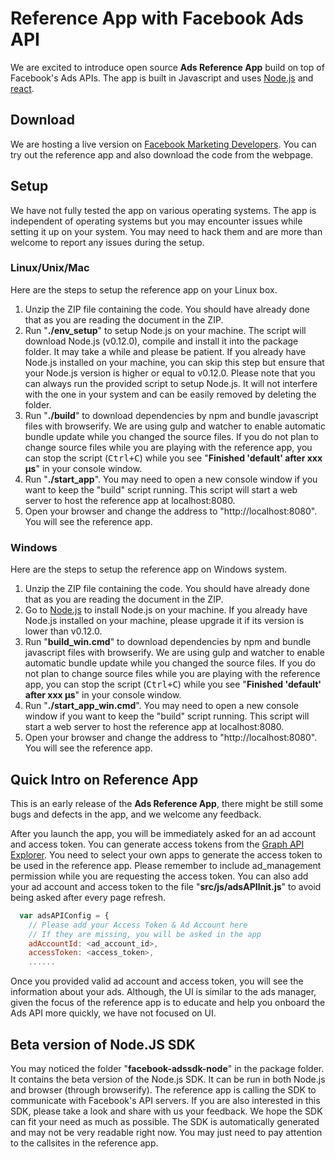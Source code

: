 # Reference App with Facebook Ads API #

We are excited to introduce open source **Ads Reference App** build on top of Facebook's Ads APIs.  The app is built in Javascript and uses [Node.js](http://nodejs.org/) and [react](http://facebook.github.io/react/).

## Download ##
We are hosting a live version on [Facebook Marketing Developers](https://www.facebookmarketingdevelopers.com/reference_app/). You can try out the reference app and also download the code from the webpage.

## Setup ##
We have not fully tested the app on various operating systems. The app is independent of operating systems but you may encounter issues while setting it up on your system.  You may need to hack them and are more than welcome to report any issues during the setup.

### Linux/Unix/Mac ###
Here are the steps to setup the reference app on your Linux box.

1. Unzip the ZIP file containing the code.  You should have already done that as you are reading the document in the ZIP.
2. Run "**./env_setup**" to setup Node.js on your machine.  The script will download Node.js (v0.12.0), compile and install it into the package folder.  It may take a while and please be patient.  If you already have Node.js installed on your machine, you can skip this step but ensure that your Node.js version is higher or equal to v0.12.0.  Please note that you can always run the provided script to setup Node.js.  It will not interfere with the one in your system and can be easily removed by deleting the folder.
3. Run "**./build**" to download dependencies by npm and bundle javascript files with browserify.  We are using gulp and watcher to enable automatic bundle update while you changed the source files.  If you do not plan to change source files while you are playing with the reference app, you can stop the script (<kbd>Ctrl+C</kbd>) while you see "**Finished 'default' after xxx μs**" in your console window.
4. Run "**./start_app**".  You may need to open a new console window if you want to keep the "build" script running.  This script will start a web server to host the reference app at localhost:8080.
5. Open your browser and change the address to "http://localhost:8080".  You will see the reference app.

### Windows ###
Here are the steps to setup the reference app on Windows system.

1. Unzip the ZIP file containing the code.  You should have already done that as you are reading the document in the ZIP.
2. Go to [Node.js](http://nodejs.org/) to install Node.js on your machine.  If you already have Node.js installed on your machine, please upgrade it if its version is lower than v0.12.0.
3. Run "**build_win.cmd**" to download dependencies by npm and bundle javascript files with browserify.  We are using gulp and watcher to enable automatic bundle update while you changed the source files.  If you do not plan to change source files while you are playing with the reference app, you can stop the script (<kbd>Ctrl+C</kbd>) while you see "**Finished 'default' after xxx μs**" in your console window.
4. Run "**./start_app_win.cmd**".  You may need to open a new console window if you want to keep the "build" script running.  This script will start a web server to host the reference app at localhost:8080.
5. Open your browser and change the address to "http://localhost:8080".  You will see the reference app.

## Quick Intro on Reference App ##
This is an early release of the **Ads Reference App**, there might be still some bugs and defects in the app, and we welcome any feedback.

After you launch the app, you will be immediately asked for an ad account and access token.  You can generate access tokens from the [Graph API Explorer](https://developers.facebook.com/tools/explorer/).  You need to select your own apps to generate the access token to be used in the reference app. Please remember to include ad_management permission while you are requesting the access token.  You can also add your ad account and access token to the file "**src/js/adsAPIInit.js**" to avoid being asked after every page refresh.

```javascript
  var adsAPIConfig = {
    // Please add your Access Token & Ad Account here
    // If they are missing, you will be asked in the app
    adAccountId: <ad_account_id>,
    accessToken: <access_token>,
    ......
```

Once you provided valid ad account and access token, you will see the information about your ads. Although, the UI is similar to the ads manager, given the focus of the reference app is to educate and help you onboard the Ads API more quickly, we have not focused on UI.

## Beta version of Node.JS SDK ##
You may noticed the folder "**facebook-adssdk-node**" in the package folder.  It contains the beta version of the Node.js SDK.  It can be run in both Node.js and browser (through browserify).  The reference app is calling the SDK to communicate with Facebook's API servers.  If you are also interested in this SDK, please take a look and share with us your feedback.  We hope the SDK can fit your need as much as possible.  The SDK is automatically generated and may not be very readable right now.  You may just need to pay attention to the callsites in the reference app.
